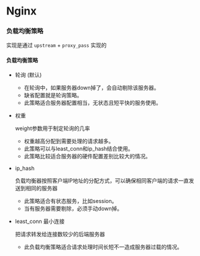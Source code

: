 # Nginx

### 负载均衡策略

实现是通过 `upstream` +  `proxy_pass` 实现的

#### 负载均衡策略

* 轮询 \(默认\)
  * 在轮询中，如果服务器down掉了，会自动剔除该服务器。
  * 缺省配置就是轮询策略。
  * 此策略适合服务器配置相当，无状态且短平快的服务使用。
* 权重

  weight参数用于制定轮询的几率

  * 权重越高分配到需要处理的请求越多。
  * 此策略可以与least\_conn和ip\_hash结合使用。
  * 此策略比较适合服务器的硬件配置差别比较大的情况。

* ip\_hash

  负载均衡器按照客户端IP地址的分配方式，可以确保相同客户端的请求一直发送到相同的服务器

  * 此策略适合有状态服务，比如session。
  * 当有服务器需要剔除，必须手动down掉。

* least\_conn 最小连接

  把请求转发给连接数较少的后端服务器

  * 此负载均衡策略适合请求处理时间长短不一造成服务器过载的情况。



